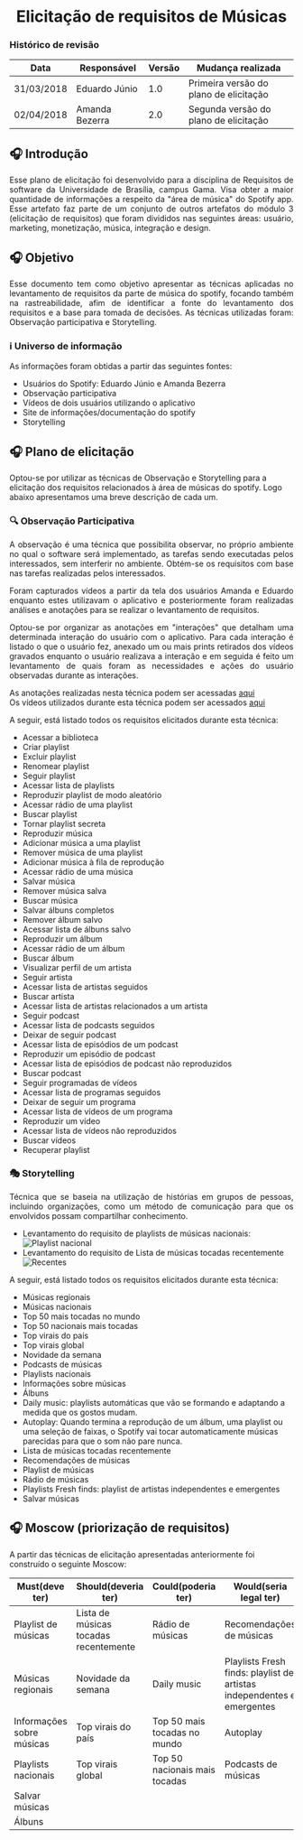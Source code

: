 <h1><center> Elicitação de requisitos de Músicas</h1>
<h3>Histórico de revisão</h3>

Data | Responsável | Versão| Mudança realizada|
--------- | ------| --------| ------------ |
31/03/2018     | Eduardo Júnio |   1.0   |  Primeira versão do plano de elicitação   |
02/04/2018     | Amanda Bezerra |   2.0   |  Segunda versão do plano de elicitação   |


<h2> 🎧 Introdução </h2>

<p align="justify">Esse plano de elicitação foi desenvolvido para a disciplina de Requisitos de software da Universidade de Brasília, campus Gama. Visa obter a maior quantidade de informações a respeito  da "área de música" do Spotify app. Esse artefato faz parte de um conjunto de outros artefatos do módulo 3 (elicitação de requisitos) que foram divididos nas seguintes áreas: usuário, marketing, monetização, música, integração e design.</p>

<h2> 🎧 Objetivo </h2>

<p align="justify">Esse documento tem como objetivo apresentar as técnicas aplicadas no levantamento de requisitos da parte de música do spotify, focando também na rastreabilidade, afim de identificar a fonte do levantamento dos requisitos e a base para tomada de decisões. As técnicas utilizadas foram: Observação participativa e Storytelling.</p>

<h3> ℹ️ Universo de informação </h3>

As informações foram obtidas a partir das seguintes fontes:
<ul>
  <li>Usuários do Spotify: Eduardo Júnio e Amanda Bezerra</li>
  <li>Observação participativa</li>
  <li>Vídeos de dois usuários utilizando o aplicativo</li>
  <li>Site de informações/documentação do spotify</li>
  <li>Storytelling</li>
</ul>

<h2>🎧 Plano de elicitação</h2>

Optou-se por utilizar as técnicas de Observação  e Storytelling para a elicitação dos requisitos relacionados à área de músicas do spotify. Logo abaixo apresentamos uma breve descrição de cada um.

<h3>🔍 Observação Participativa</h3>

<p align="justify">A observação é uma técnica que possibilita observar, no próprio ambiente no qual o software será implementado, as tarefas sendo executadas pelos interessados, sem interferir no ambiente. Obtém-se os requisitos com base nas tarefas realizadas pelos interessados.</p>
<p align="justify">Foram capturados vídeos a partir da tela dos usuários Amanda e Eduardo enquanto estes utilizavam o aplicativo e posteriormente foram realizadas análises e anotações para se realizar o levantamento de requisitos.</p>
<p align="justify">Optou-se por organizar as anotações em "interações" que detalham uma determinada interação do usuário com o aplicativo. Para cada interação é listado o que o usuário fez,  anexado um ou mais prints retirados dos vídeos gravados enquanto o usuário realizava a interação e em seguida é feito um levantamento de quais foram as necessidades e ações do usuário observadas durante as interações.</p>

As anotações realizadas nesta técnica podem ser acessadas [aqui](https://docs.google.com/document/d/129LlsqpO-hPirJ2psny-A67Ms2avZkXURgtzK77imz8)                                                                    
Os vídeos utilizados durante esta técnica podem ser acessados [aqui](https://drive.google.com/drive/folders/1AO_csKjmjIGtgCR_OSzN0olOFou4VTwR)

<p align="justify">A seguir, está listado todos os requisitos elicitados durante esta técnica:</p>
<ul>
	<li>Acessar a biblioteca</li>
	<li>Criar playlist</li>
	<li>Excluir playlist</li>
	<li>Renomear playlist</li>
	<li>Seguir playlist</li>
	<li>Acessar lista de playlists</li>
	<li>Reproduzir playlist de modo aleatório</li>
	<li>Acessar rádio de uma playlist</li>
	<li>Buscar playlist</li>
  <li>Tornar playlist secreta</li>
	<li>Reproduzir música</li>
	<li>Adicionar música a uma playlist</li>
  <li>Remover música de uma playlist</li>
	<li>Adicionar música à fila de reprodução</li>
	<li>Acessar rádio de uma música</li>
	<li>Salvar música</li>
	<li>Remover música salva</li>
	<li>Buscar música</li>
	<li>Salvar álbuns completos</li>
	<li>Remover álbum salvo</li>
	<li>Acessar lista de álbuns salvo</li>
	<li>Reproduzir um álbum</li>
	<li>Acessar rádio de um álbum</li>
	<li>Buscar álbum</li>
	<li>Visualizar perfil de um artista</li>
	<li>Seguir artista</li>
	<li>Acessar lista de artistas seguidos</li>
	<li>Buscar artista</li>
	<li>Acessar lista de artistas relacionados a um artista</li>
	<li>Seguir podcast</li>
	<li>Acessar lista de podcasts seguidos</li>
	<li>Deixar de seguir podcast</li>
	<li>Acessar lista de episódios de um podcast</li>
	<li>Reproduzir um episódio de podcast</li>
	<li>Acessar lista de episódios de podcast não reproduzidos</li>
	<li>Buscar podcast</li>
	<li>Seguir programadas de vídeos</li>
	<li>Acessar lista de programas seguidos</li>
	<li>Deixar de seguir um programa</li>
	<li>Acessar lista de vídeos de um programa</li>
	<li>Reproduzir um vídeo</li>
	<li>Acessar lista de vídeos não reproduzidos</li>
	<li>Buscar vídeos</li>
  <li>Recuperar playlist</li>
</ul>



<h3>🎭 Storytelling</h3>

<p align="justify">Técnica que se baseia na utilização de histórias em grupos de pessoas, incluindo organizações, como um método de comunicação para que os envolvidos possam compartilhar conhecimento.</p>

* Levantamento do requisito de playlists de músicas nacionais:
![Playlist nacional](https://i.imgur.com/MgPa50v.png)
* Levantamento do requisito de Lista de músicas tocadas recentemente
![Recentes](https://i.imgur.com/ZRDrYpY.png)

<p align="justify">A seguir, está listado todos os requisitos elicitados durante esta técnica:</p>
<ul>
	<li>Músicas regionais</li>
	<li>Músicas nacionais</li>
	<li>Top 50 mais tocadas no mundo</li>
	<li>Top 50 nacionais mais tocadas</li>
	<li>Top virais do país</li>
	<li>Top virais global</li>
	<li>Novidade da semana</li>
	<li>Podcasts de músicas</li>
	<li>Playlists nacionais</li>
	<li>Informações sobre músicas</li>
	<li>Álbuns</li>
	<li>Daily music: playlists automáticas que vão se formando e adaptando a medida que os gostos mudam.</li>
	<li>Autoplay: Quando termina a reprodução de um álbum, uma playlist ou uma seleção de faixas, o Spotify vai tocar automaticamente músicas parecidas para que o som não pare nunca.</li>
	<li>Lista de músicas tocadas recentemente</li>
	<li>Recomendações de músicas</li>
	<li>Playlist de músicas</li>
	<li>Rádio de músicas</li>
	<li>Playlists Fresh finds: playlist de artistas independentes e emergentes</li>
	<li>Salvar músicas</li>
</ul>

<h2>🎧 Moscow (priorização de requisitos)</h2>
A partir das técnicas de elicitação apresentadas anteriormente foi construído o seguinte Moscow:



Must(deve ter)|Should(deveria ter)  |Could(poderia ter)  |Would(seria legal ter)|
---------------- | ---------------| ------------------| ---------------------- |
Playlist de músicas|Lista de músicas tocadas recentemente    |Rádio de músicas   |Recomendações de músicas|
Músicas regionais|Novidade da semana|Daily music|Playlists Fresh finds: playlist de artistas independentes e emergentes|
Informações sobre músicas|Top virais do país|Top 50 mais tocadas no mundo|Autoplay|
Playlists nacionais|Top virais global|Top 50 nacionais mais tocadas    |Podcasts de músicas|
Salvar músicas|||
Álbuns|||
